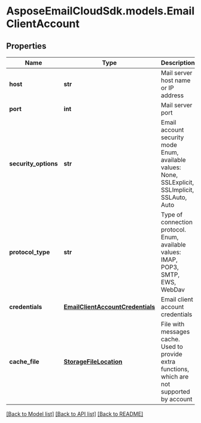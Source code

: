 # AsposeEmailCloudSdk.models.EmailClientAccount
## Properties
Name | Type | Description | Notes
------------ | ------------- | ------------- | -------------
**host** | **str** | Mail server host name or IP address              | 
**port** | **int** | Mail server port              | 
**security_options** | **str** | Email account security mode Enum, available values: None, SSLExplicit, SSLImplicit, SSLAuto, Auto | 
**protocol_type** | **str** | Type of connection protocol. Enum, available values: IMAP, POP3, SMTP, EWS, WebDav | 
**credentials** | [**EmailClientAccountCredentials**](EmailClientAccountCredentials.md) | Email client account credentials              | 
**cache_file** | [**StorageFileLocation**](StorageFileLocation.md) | File with messages cache. Used to provide extra functions, which are not supported by account              | [optional] 



[[Back to Model list]](README.md#documentation-for-models) [[Back to API list]](README.md#documentation-for-api-endpoints) [[Back to README]](README.md)


